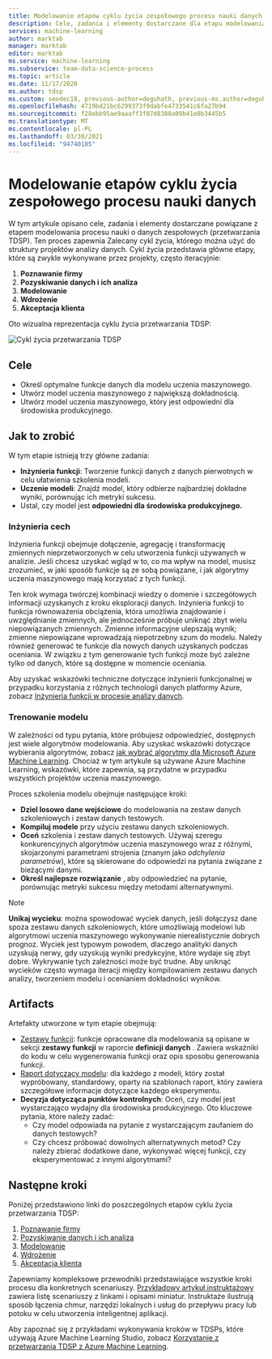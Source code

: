 ```yaml
---
title: Modelowanie etapów cyklu życia zespołowego procesu nauki danych
description: Cele, zadania i elementy dostarczane dla etapu modelowania projektów analizy danych
services: machine-learning
author: marktab
manager: marktab
editor: marktab
ms.service: machine-learning
ms.subservice: team-data-science-process
ms.topic: article
ms.date: 11/17/2020
ms.author: tdsp
ms.custom: seodec18, previous-author=deguhath, previous-ms.author=deguhath
ms.openlocfilehash: 4719bd21bc6299373f9dabfe4733541c6fa27b94
ms.sourcegitcommit: f28ebb95ae9aaaff3f87d8388a09b41e0b3445b5
ms.translationtype: MT
ms.contentlocale: pl-PL
ms.lasthandoff: 03/30/2021
ms.locfileid: "94740185"
---
```

# <a name="modeling-stage-of-the-team-data-science-process-lifecycle"></a>Modelowanie etapów cyklu życia zespołowego procesu nauki danych

W tym artykule opisano cele, zadania i elementy dostarczane powiązane z etapem modelowania procesu nauki o danych zespołowych (przetwarzania TDSP). Ten proces zapewnia Zalecany cykl życia, którego można użyć do struktury projektów analizy danych. Cykl życia przedstawia główne etapy, które są zwykle wykonywane przez projekty, często iteracyjnie:

   1. **Poznawanie firmy**
   2. **Pozyskiwanie danych i ich analiza**
   3. **Modelowanie**
   4. **Wdrożenie**
   5. **Akceptacja klienta**

Oto wizualna reprezentacja cyklu życia przetwarzania TDSP:

![Cykl życia przetwarzania TDSP](./media/lifecycle/tdsp-lifecycle2.png) 


## <a name="goals"></a>Cele
* Określ optymalne funkcje danych dla modelu uczenia maszynowego.
* Utwórz model uczenia maszynowego z największą dokładnością.
* Utwórz model uczenia maszynowego, który jest odpowiedni dla środowiska produkcyjnego.

## <a name="how-to-do-it"></a>Jak to zrobić
W tym etapie istnieją trzy główne zadania:

  * **Inżynieria funkcji**: Tworzenie funkcji danych z danych pierwotnych w celu ułatwienia szkolenia modeli.
  * **Uczenie modeli**: Znajdź model, który odbierze najbardziej dokładne wyniki, porównując ich metryki sukcesu.
  * Ustal, czy model jest **odpowiedni dla środowiska produkcyjnego.**

### <a name="feature-engineering"></a>Inżynieria cech
Inżynieria funkcji obejmuje dołączenie, agregację i transformację zmiennych nieprzetworzonych w celu utworzenia funkcji używanych w analizie. Jeśli chcesz uzyskać wgląd w to, co ma wpływ na model, musisz zrozumieć, w jaki sposób funkcje są ze sobą powiązane, i jak algorytmy uczenia maszynowego mają korzystać z tych funkcji. 

Ten krok wymaga twórczej kombinacji wiedzy o domenie i szczegółowych informacji uzyskanych z kroku eksploracji danych. Inżynieria funkcji to funkcja równoważenia obciążenia, która umożliwia znajdowanie i uwzględnianie zmiennych, ale jednocześnie próbuje uniknąć zbyt wielu niepowiązanych zmiennych. Zmienne informacyjne ulepszają wynik; zmienne niepowiązane wprowadzają niepotrzebny szum do modelu. Należy również generować te funkcje dla nowych danych uzyskanych podczas oceniania. W związku z tym generowanie tych funkcji może być zależne tylko od danych, które są dostępne w momencie oceniania. 

Aby uzyskać wskazówki techniczne dotyczące inżynierii funkcjonalnej w przypadku korzystania z różnych technologii danych platformy Azure, zobacz [Inżynieria funkcji w procesie analizy danych](create-features.md). 

### <a name="model-training"></a>Trenowanie modelu
W zależności od typu pytania, które próbujesz odpowiedzieć, dostępnych jest wiele algorytmów modelowania. Aby uzyskać wskazówki dotyczące wybierania algorytmów, zobacz [jak wybrać algorytmy dla Microsoft Azure Machine Learning](../how-to-select-algorithms.md). Chociaż w tym artykule są używane Azure Machine Learning, wskazówki, które zapewnia, są przydatne w przypadku wszystkich projektów uczenia maszynowego. 

Proces szkolenia modelu obejmuje następujące kroki: 

   * **Dziel losowo dane wejściowe** do modelowania na zestaw danych szkoleniowych i zestaw danych testowych.
   * **Kompiluj modele** przy użyciu zestawu danych szkoleniowych.
   * **Oceń** szkolenia i zestaw danych testowych. Używaj szeregu konkurencyjnych algorytmów uczenia maszynowego wraz z różnymi, skojarzonymi parametrami strojenia (znanym jako *odchylenia parametrów*), które są skierowane do odpowiedzi na pytania związane z bieżącymi danymi.
   * **Określ najlepsze rozwiązanie** , aby odpowiedzieć na pytanie, porównując metryki sukcesu między metodami alternatywnymi.

> [!NOTE]
> **Unikaj wycieku**: można spowodować wyciek danych, jeśli dołączysz dane spoza zestawu danych szkoleniowych, które umożliwiają modelowi lub algorytmowi uczenia maszynowego wykonywanie nierealistycznie dobrych prognoz. Wyciek jest typowym powodem, dlaczego analityki danych uzyskują nerwy, gdy uzyskują wyniki predykcyjne, które wydaje się zbyt dobre. Wykrywanie tych zależności może być trudne. Aby uniknąć wycieków często wymaga iteracji między kompilowaniem zestawu danych analizy, tworzeniem modelu i ocenianiem dokładności wyników. 
> 
> 

## <a name="artifacts"></a>Artifacts
Artefakty utworzone w tym etapie obejmują:

   * [Zestawy funkcji](https://github.com/Azure/Azure-TDSP-ProjectTemplate/blob/master/Docs/Data_Report/Data%20Defintion.md): funkcje opracowane dla modelowania są opisane w sekcji **zestawy funkcji** w raporcie **definicji danych** . Zawiera wskaźniki do kodu w celu wygenerowania funkcji oraz opis sposobu generowania funkcji.
   * [Raport dotyczący modelu](https://github.com/Azure/Azure-TDSP-ProjectTemplate/blob/master/Docs/Model/Model%201/Model%20Report.md): dla każdego z modeli, który został wypróbowany, standardowy, oparty na szablonach raport, który zawiera szczegółowe informacje dotyczące każdego eksperymentu.
   * **Decyzja dotycząca punktów kontrolnych**: Oceń, czy model jest wystarczająco wydajny dla środowiska produkcyjnego. Oto kluczowe pytania, które należy zadać:
     * Czy model odpowiada na pytanie z wystarczającym zaufaniem do danych testowych? 
     * Czy chcesz próbować dowolnych alternatywnych metod? Czy należy zbierać dodatkowe dane, wykonywać więcej funkcji, czy eksperymentować z innymi algorytmami?

## <a name="next-steps"></a>Następne kroki

Poniżej przedstawiono linki do poszczególnych etapów cyklu życia przetwarzania TDSP:

   1. [Poznawanie firmy](lifecycle-business-understanding.md)
   2. [Pozyskiwanie danych i ich analiza](lifecycle-data.md)
   3. [Modelowanie](lifecycle-modeling.md)
   4. [Wdrożenie](lifecycle-deployment.md)
   5. [Akceptacja klienta](lifecycle-acceptance.md)

Zapewniamy kompleksowe przewodniki przedstawiające wszystkie kroki procesu dla konkretnych scenariuszy. [Przykładowy artykuł instruktażowy](walkthroughs.md) zawiera listę scenariuszy z linkami i opisami miniatur. Instruktaże ilustrują sposób łączenia chmur, narzędzi lokalnych i usług do przepływu pracy lub potoku w celu utworzenia inteligentnej aplikacji. 

Aby zapoznać się z przykładami wykonywania kroków w TDSPs, które używają Azure Machine Learning Studio, zobacz [Korzystanie z przetwarzania TDSP z Azure Machine Learning](./index.yml).
